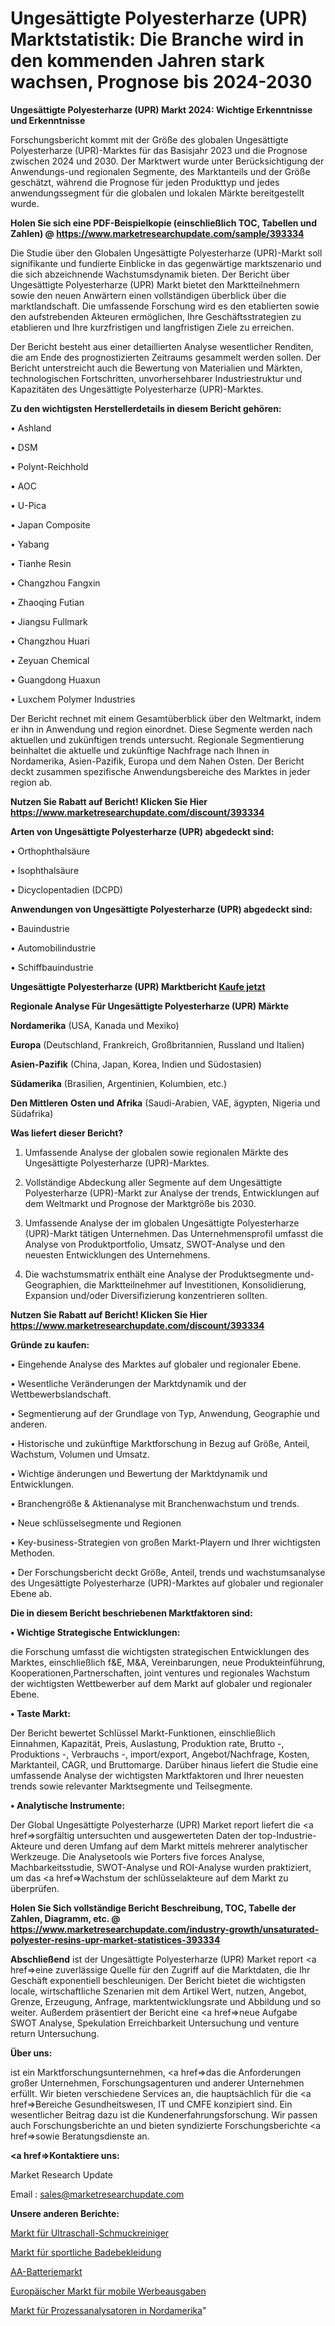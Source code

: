 # Ungesättigte Polyesterharze (UPR) Marktstatistik: Die Branche wird in den kommenden Jahren stark wachsen, Prognose bis 2024-2030

<strong>Ungesättigte Polyesterharze (UPR) Markt 2024: Wichtige Erkenntnisse und Erkenntnisse</strong>

Forschungsbericht kommt mit der Größe des globalen Ungesättigte Polyesterharze (UPR)-Marktes für das Basisjahr 2023 und die Prognose zwischen 2024 und 2030. Der Marktwert wurde unter Berücksichtigung der Anwendungs-und regionalen Segmente, des Marktanteils und der Größe geschätzt, während die Prognose für jeden Produkttyp und jedes anwendungssegment für die globalen und lokalen Märkte bereitgestellt wurde.

<strong>Holen Sie sich eine PDF-Beispielkopie (einschließlich TOC, Tabellen und Zahlen) @
</strong><strong><a href=https://www.marketresearchupdate.com/sample/393334><strong>https://www.marketresearchupdate.com/sample/393334</u></font></a></strong></strong>

Die Studie über den Globalen Ungesättigte Polyesterharze (UPR)-Markt soll signifikante und fundierte Einblicke in das gegenwärtige marktszenario und die sich abzeichnende Wachstumsdynamik bieten. Der Bericht über Ungesättigte Polyesterharze (UPR) Markt bietet den Marktteilnehmern sowie den neuen Anwärtern einen vollständigen überblick über die marktlandschaft. Die umfassende Forschung wird es den etablierten sowie den aufstrebenden Akteuren ermöglichen, Ihre Geschäftsstrategien zu etablieren und Ihre kurzfristigen und langfristigen Ziele zu erreichen.

Der Bericht besteht aus einer detaillierten Analyse wesentlicher Renditen, die am Ende des prognostizierten Zeitraums gesammelt werden sollen. Der Bericht unterstreicht auch die Bewertung von Materialien und Märkten, technologischen Fortschritten, unvorhersehbarer Industriestruktur und Kapazitäten des Ungesättigte Polyesterharze (UPR)-Marktes.

<strong>Zu den wichtigsten Herstellerdetails in diesem Bericht gehören:</strong>

• Ashland

• DSM

• Polynt-Reichhold

• AOC

• U-Pica

• Japan Composite

• Yabang

• Tianhe Resin

• Changzhou Fangxin

• Zhaoqing Futian

• Jiangsu Fullmark

• Changzhou Huari

• Zeyuan Chemical

• Guangdong Huaxun

• Luxchem Polymer Industries

Der Bericht rechnet mit einem Gesamtüberblick über den Weltmarkt, indem er ihn in Anwendung und region einordnet. Diese Segmente werden nach aktuellen und zukünftigen trends untersucht. Regionale Segmentierung beinhaltet die aktuelle und zukünftige Nachfrage nach Ihnen in Nordamerika, Asien-Pazifik, Europa und dem Nahen Osten. Der Bericht deckt zusammen spezifische Anwendungsbereiche des Marktes in jeder region ab.

<strong>Nutzen Sie Rabatt auf Bericht! Klicken Sie Hier
</strong><strong><a href=https://www.marketresearchupdate.com/discount/393334>https://www.marketresearchupdate.com/discount/393334</b></u></font></strong></a>

<strong>Arten von Ungesättigte Polyesterharze (UPR) abgedeckt sind:</strong>

• Orthophthalsäure

• Isophthalsäure

• Dicyclopentadien (DCPD)

<strong>Anwendungen von Ungesättigte Polyesterharze (UPR) abgedeckt sind:</strong>

• Bauindustrie

• Automobilindustrie

• Schiffbauindustrie

<strong>Ungesättigte Polyesterharze (UPR) Marktbericht <a href=https://www.marketresearchupdate.com/buynow/393334>Kaufe jetzt</a></strong>

<strong>Regionale Analyse Für Ungesättigte Polyesterharze (UPR) Märkte</strong>

<strong>Nordamerika</strong> (USA, Kanada und Mexiko)

<strong>Europa</strong> (Deutschland, Frankreich, Großbritannien, Russland und Italien)

<strong>Asien-Pazifik</strong> (China, Japan, Korea, Indien und Südostasien)

<strong>Südamerika</strong> (Brasilien, Argentinien, Kolumbien, etc.)

<strong>Den Mittleren</strong> <strong>Osten und Afrika</strong> (Saudi-Arabien, VAE, ägypten, Nigeria und Südafrika)

<strong>Was liefert dieser Bericht?</strong>

1. Umfassende Analyse der globalen sowie regionalen Märkte des Ungesättigte Polyesterharze (UPR)-Marktes.

2. Vollständige Abdeckung aller Segmente auf dem Ungesättigte Polyesterharze (UPR)-Markt zur Analyse der trends, Entwicklungen auf dem Weltmarkt und Prognose der Marktgröße bis 2030.

3. Umfassende Analyse der im globalen Ungesättigte Polyesterharze (UPR)-Markt tätigen Unternehmen. Das Unternehmensprofil umfasst die Analyse von Produktportfolio, Umsatz, SWOT-Analyse und den neuesten Entwicklungen des Unternehmens.

4. Die wachstumsmatrix enthält eine Analyse der Produktsegmente und-Geographien, die Marktteilnehmer auf Investitionen, Konsolidierung, Expansion und/oder Diversifizierung konzentrieren sollten.

<strong>Nutzen Sie Rabatt auf Bericht! Klicken Sie Hier
</strong><strong><a href=https://www.marketresearchupdate.com/discount/393334>https://www.marketresearchupdate.com/discount/393334</b></u></font></strong></a>

<strong>Gründe zu kaufen:</strong>

• Eingehende Analyse des Marktes auf globaler und regionaler Ebene.

• Wesentliche Veränderungen der Marktdynamik und der Wettbewerbslandschaft.

• Segmentierung auf der Grundlage von Typ, Anwendung, Geographie und anderen.

• Historische und zukünftige Marktforschung in Bezug auf Größe, Anteil, Wachstum, Volumen und Umsatz.

• Wichtige änderungen und Bewertung der Marktdynamik und Entwicklungen.

• Branchengröße &amp; Aktienanalyse mit Branchenwachstum und trends.

• Neue schlüsselsegmente und Regionen

• Key-business-Strategien von großen Markt-Playern und Ihrer wichtigsten Methoden.

• Der Forschungsbericht deckt Größe, Anteil, trends und wachstumsanalyse des Ungesättigte Polyesterharze (UPR)-Marktes auf globaler und regionaler Ebene ab.

<strong>Die in diesem Bericht beschriebenen Marktfaktoren sind:</strong>

<strong>• Wichtige Strategische Entwicklungen:</strong>

die Forschung umfasst die wichtigsten strategischen Entwicklungen des Marktes, einschließlich f&amp;E, M&amp;A, Vereinbarungen, neue Produkteinführung, Kooperationen,Partnerschaften, joint ventures und regionales Wachstum der wichtigsten Wettbewerber auf dem Markt auf globaler und regionaler Ebene.

<strong>• Taste Markt:</strong>

Der Bericht bewertet Schlüssel Markt-Funktionen, einschließlich Einnahmen, Kapazität, Preis, Auslastung, Produktion rate, Brutto -, Produktions -, Verbrauchs -, import/export, Angebot/Nachfrage, Kosten, Marktanteil, CAGR, und Bruttomarge. Darüber hinaus liefert die Studie eine umfassende Analyse der wichtigsten Marktfaktoren und Ihrer neuesten trends sowie relevanter Marktsegmente und Teilsegmente.

<strong>• Analytische Instrumente:</strong>

Der Global Ungesättigte Polyesterharze (UPR) Market report liefert die <a href=>sorgf</a>ältig untersuchten und ausgewerteten Daten der top-Industrie-Akteure und deren Umfang auf dem Markt mittels mehrerer analytischer Werkzeuge. Die Analysetools wie Porters five forces Analyse, Machbarkeitsstudie, SWOT-Analyse und ROI-Analyse wurden praktiziert, um das <a href=>Wachstum</a> der schlüsselakteure auf dem Markt zu überprüfen.

<strong>Holen Sie Sich vollständige Bericht Beschreibung, TOC, Tabelle der Zahlen, Diagramm, etc. @ </strong><strong><a href=https://www.marketresearchupdate.com/industry-growth/unsaturated-polyester-resins-upr-market-statistices-393334>https://www.marketresearchupdate.com/industry-growth/unsaturated-polyester-resins-upr-market-statistices-393334</a></font></strong>

<strong>Abschließend</strong> ist der Ungesättigte Polyesterharze (UPR) Market report <a href=>eine</a> zuverlässige Quelle für den Zugriff auf die Marktdaten, die Ihr Geschäft exponentiell beschleunigen. Der Bericht bietet die wichtigsten locale, wirtschaftliche Szenarien mit dem Artikel Wert, nutzen, Angebot, Grenze, Erzeugung, Anfrage, marktentwicklungsrate und Abbildung und so weiter. Außerdem präsentiert der Bericht eine <a href=>neue</a> Aufgabe SWOT Analyse, Spekulation Erreichbarkeit Untersuchung und venture return Untersuchung.

<strong>Über uns:</strong>

 ist ein Marktforschungsunternehmen, <a href=>das</a> die Anforderungen großer Unternehmen, Forschungsagenturen und anderer Unternehmen erfüllt. Wir bieten verschiedene Services an, die hauptsächlich für die <a href=>Bereiche</a> Gesundheitswesen, IT und CMFE konzipiert sind. Ein wesentlicher Beitrag dazu ist die Kundenerfahrungsforschung. Wir passen auch Forschungsberichte an und bieten syndizierte Forschungsberichte <a href=>sowie</a> Beratungsdienste an.

<strong><a href=>Kontaktiere uns:</a></strong>

Market Research Update

Email : sales@marketresearchupdate.com

<strong>Unsere anderen Berichte:</strong>

<a href=https://www.linkedin.com/pulse/ultrasonic-jewelry-cleaners-market>Markt für Ultraschall-Schmuckreiniger</a>

<a href=https://www.linkedin.com/pulse/athletic-swimwear-market-report-2023-top-company>Markt für sportliche Badebekleidung</a>

<a href=https://www.linkedin.com/pulse/aa-battery-market-outlooks-2023-size-players>AA-Batteriemarkt</a>

<a href=https://www.linkedin.com/pulse/europe-mobile-ad-spending-market-2023-2030-coverage>Europäischer Markt für mobile Werbeausgaben</a>

<a href=https://www.linkedin.com/pulse/north-america-process-analyzer-market-report-covers-future>Markt für Prozessanalysatoren in Nordamerika</a>"

